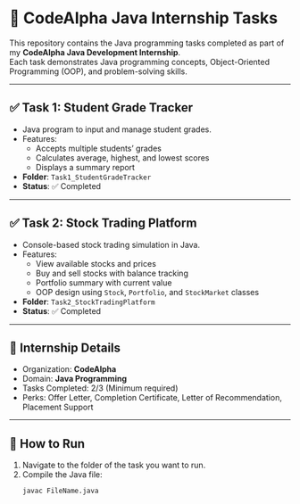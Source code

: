 
# 🚀 CodeAlpha Java Internship Tasks

This repository contains the Java programming tasks completed as part of my **CodeAlpha Java Development Internship**.  
Each task demonstrates Java programming concepts, Object-Oriented Programming (OOP), and problem-solving skills.

---

## ✅ Task 1: Student Grade Tracker
- Java program to input and manage student grades.  
- Features:
  - Accepts multiple students’ grades  
  - Calculates average, highest, and lowest scores  
  - Displays a summary report  
- **Folder**: `Task1_StudentGradeTracker`  
- **Status**: ✅ Completed  

---

## ✅ Task 2: Stock Trading Platform
- Console-based stock trading simulation in Java.  
- Features:
  - View available stocks and prices  
  - Buy and sell stocks with balance tracking  
  - Portfolio summary with current value  
  - OOP design using `Stock`, `Portfolio`, and `StockMarket` classes  
- **Folder**: `Task2_StockTradingPlatform`  
- **Status**: ✅ Completed  

---

## 📜 Internship Details
- Organization: **CodeAlpha**  
- Domain: **Java Programming**  
- Tasks Completed: 2/3 (Minimum required)  
- Perks: Offer Letter, Completion Certificate, Letter of Recommendation, Placement Support  

---

## 📌 How to Run
1. Navigate to the folder of the task you want to run.  
2. Compile the Java file:  
   ```bash
   javac FileName.java
